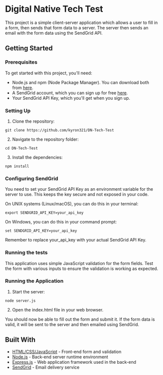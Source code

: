 # Digital Native Tech Test

This project is a simple client-server application which allows a user to fill in a form, then sends that form data to a server. The server then sends an email with the form data using the SendGrid API.

## Getting Started

### Prerequisites

To get started with this project, you'll need:

- Node.js and npm (Node Package Manager). You can download both from [here](https://nodejs.org).
- A SendGrid account, which you can sign up for free [here](https://sendgrid.com/free).
- Your SendGrid API Key, which you'll get when you sign up.

### Setting Up

1. Clone the repository:

```shell
git clone https://github.com/kyron321/DN-Tech-Test
```

2. Navigate to the repository folder:

```shell
cd DN-Tech-Test
```

3. Install the dependencies:

```shell
npm install
```

### Configuring SendGrid

You need to set your SendGrid API Key as an environment variable for the server to use. This keeps the key secure and not exposed in your code.

On UNIX systems (Linux/macOS), you can do this in your terminal:

```shell
export SENDGRID_API_KEY=your_api_key
```

On Windows, you can do this in your command prompt:

```shell
set SENDGRID_API_KEY=your_api_key
```

Remember to replace your_api_key with your actual SendGrid API Key.

### Running the tests

This application uses simple JavaScript validation for the form fields. Test the form with various inputs to ensure the validation is working as expected.

### Running the Application

1. Start the server:

```shell
node server.js
```

2. Open the index.html file in your web browser.

You should now be able to fill out the form and submit it. If the form data is valid, it will be sent to the server and then emailed using SendGrid.

## Built With

- [HTML/CSS/JavaScript](https://developer.mozilla.org/en-US/docs/Web) - Front-end form and validation
- [Node.js](https://nodejs.org) - Back-end server runtime environment
- [Express.js](https://expressjs.com) - Web application framework used in the back-end
- [SendGrid](https://sendgrid.com) - Email delivery service
